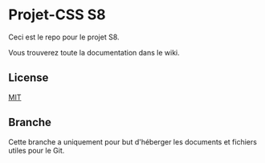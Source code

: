 # Projet-CSS S8

Ceci est le repo pour le projet S8.

Vous trouverez toute la documentation dans le wiki.

## License

[MIT](https://choosealicense.com/licenses/mit/)

## Branche

Cette branche a uniquement pour but d'héberger les documents et fichiers utiles pour le Git.